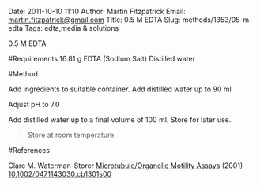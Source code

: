 Date: 2011-10-10 11:10
Author: Martin Fitzpatrick
Email: martin.fitzpatrick@gmail.com
Title: 0.5 M EDTA 
Slug: methods/1353/05-m-edta
Tags: edta,media &amp; solutions

0.5 M EDTA 





#Requirements
16.81 g EDTA (Sodium Salt)
Distilled water

#Method

Add ingredients to suitable container. Add distilled water up to 90 ml



Adjust pH to 7.0



Add distilled water up to a final volume of 100 ml. Store for later use.


>Store at room temperature.




#References


Clare M. Waterman-Storer [Microtubule/Organelle Motility Assays](http://dx.doi.org/10.1002/0471143030.cb1301s00)  (2001)
[10.1002/0471143030.cb1301s00](http://dx.doi.org/10.1002/0471143030.cb1301s00)



